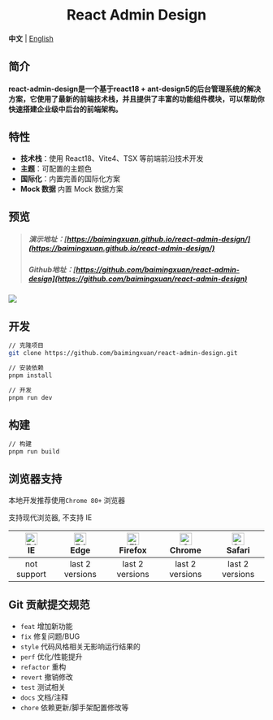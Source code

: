 <h1 align="center">
  React Admin Design
</h1>



**中文** | [English](./README.md)

## 简介

#### react-admin-design是一个基于react18 + ant-design5的后台管理系统的解决方案，它使用了最新的前端技术栈，并且提供了丰富的功能组件模块，可以帮助你快速搭建企业级中后台的前端架构。

## 特性

- **技术栈**：使用 React18、Vite4、TSX 等前端前沿技术开发
- **主题**：可配置的主题色
- **国际化**：内置完善的国际化方案
- **Mock 数据** 内置 Mock 数据方案

## 预览

> ##### 演示地址：[https://baimingxuan.github.io/react-admin-design/](https://baimingxuan.github.io/react-admin-design/)
>
> ##### Github地址：[https://github.com/baimingxuan/react-admin-design](https://github.com/baimingxuan/react-admin-design)
>

![](https://cdn.jsdelivr.net/gh/baimingxuan/media-store/images/home-vue3.png)

## 开发

```bash
// 克隆项目
git clone https://github.com/baimingxuan/react-admin-design.git

// 安装依赖
pnpm install

// 开发
pnpm run dev
```

## 构建

```bash
// 构建
pnpm run build
```

## 浏览器支持

本地开发推荐使用`Chrome 80+` 浏览器

支持现代浏览器, 不支持 IE

| [<img src="https://raw.githubusercontent.com/alrra/browser-logos/master/src/edge/edge_48x48.png" alt=" Edge" width="24px" height="24px" />](http://godban.github.io/browsers-support-badges/)</br>IE | [<img src="https://raw.githubusercontent.com/alrra/browser-logos/master/src/edge/edge_48x48.png" alt=" Edge" width="24px" height="24px" />](http://godban.github.io/browsers-support-badges/)</br>Edge | [<img src="https://raw.githubusercontent.com/alrra/browser-logos/master/src/firefox/firefox_48x48.png" alt="Firefox" width="24px" height="24px" />](http://godban.github.io/browsers-support-badges/)</br>Firefox | [<img src="https://raw.githubusercontent.com/alrra/browser-logos/master/src/chrome/chrome_48x48.png" alt="Chrome" width="24px" height="24px" />](http://godban.github.io/browsers-support-badges/)</br>Chrome | [<img src="https://raw.githubusercontent.com/alrra/browser-logos/master/src/safari/safari_48x48.png" alt="Safari" width="24px" height="24px" />](http://godban.github.io/browsers-support-badges/)</br>Safari |
| :----------------------------------------------------------: | :----------------------------------------------------------: | :----------------------------------------------------------: | :----------------------------------------------------------: | :----------------------------------------------------------: |
|                         not support                          |                       last 2 versions                        |                       last 2 versions                        |                       last 2 versions                        |                       last 2 versions                        |

## Git 贡献提交规范

- `feat` 增加新功能
- `fix` 修复问题/BUG
- `style` 代码风格相关无影响运行结果的
- `perf` 优化/性能提升
- `refactor` 重构
- `revert` 撤销修改
- `test` 测试相关
- `docs` 文档/注释
- `chore` 依赖更新/脚手架配置修改等

